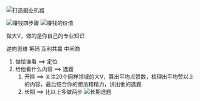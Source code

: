 ![打造副业机器](https://cdn.jsdelivr.net/gh/Vixcity/FigureBed/img/202112261251536.png)

![赚钱四步骤](https://cdn.jsdelivr.net/gh/Vixcity/FigureBed/img/202112261328361.png)
![赚钱的价值](https://cdn.jsdelivr.net/gh/Vixcity/FigureBed/img/202112261329807.png)

做大V，做的是你自己的专业知识

逆向思维 筹码 互利共赢 中间商

1. 做给谁看 ==> 定位
2. 给他看什么内容 ==> 选题
	1. 开挂 ==> 关注20个同样领域的大V，算出平均点赞数，梳理出平均赞以上的内容，最后结合你的想法和精力，讲出他的选题
	2. 长期 ==> 比以上多做两步
![长期选题](https://cdn.jsdelivr.net/gh/Vixcity/FigureBed/img/20211228120838.png)